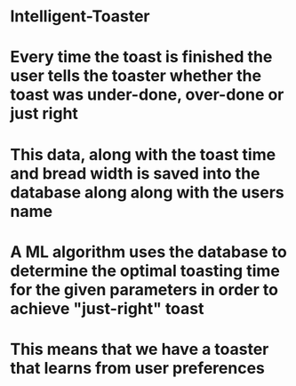 # Intelligent-Toaster

# Every time the toast is finished the user tells the toaster whether the toast was under-done, over-done or just right
# This data, along with the toast time and bread width is saved into the database along along with the users name
# A ML algorithm uses the database to determine the optimal toasting time for the given parameters in order to achieve "just-right" toast
# This means that we have a toaster that learns from user preferences
